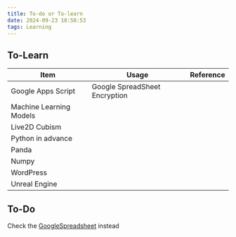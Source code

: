 ```yaml
---
title: To-do or To-learn
date: 2024-09-23 18:58:53
tags: Learning
---
```


## To-Learn

|  Item | Usage  | Reference  |
|---|---|---|
|  Google Apps Script |  Google SpreadSheet Encryption |   |
|  Machine Learning Models |   |   |
|  Live2D Cubism |   |   |
|  Python in advance |   |   |
|  Panda |   |   |
|  Numpy |   |   |
|  WordPress |   |   |
|  Unreal Engine |   |   |

## To-Do

Check the [GoogleSpreadsheet](https://docs.google.com/spreadsheets/d/1HqYdcL1VBh9IAFbJQTiceuSw8OmERYOx0ifigz3si1I/edit?gid=1314221794#gid=1314221794) instead

